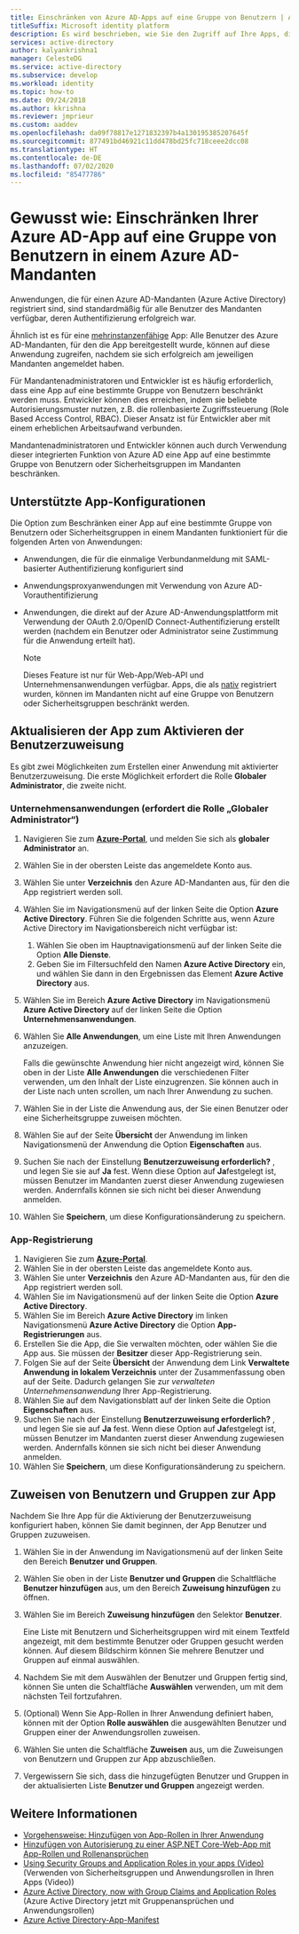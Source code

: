 ```yaml
---
title: Einschränken von Azure AD-Apps auf eine Gruppe von Benutzern | Azure
titleSuffix: Microsoft identity platform
description: Es wird beschrieben, wie Sie den Zugriff auf Ihre Apps, die für Azure AD registriert sind, auf eine Gruppe von ausgewählten Benutzern beschränken.
services: active-directory
author: kalyankrishna1
manager: CelesteDG
ms.service: active-directory
ms.subservice: develop
ms.workload: identity
ms.topic: how-to
ms.date: 09/24/2018
ms.author: kkrishna
ms.reviewer: jmprieur
ms.custom: aaddev
ms.openlocfilehash: da09f78817e1271832397b4a130195385207645f
ms.sourcegitcommit: 877491bd46921c11dd478bd25fc718ceee2dcc08
ms.translationtype: HT
ms.contentlocale: de-DE
ms.lasthandoff: 07/02/2020
ms.locfileid: "85477786"
---
```

# <a name="how-to-restrict-your-azure-ad-app-to-a-set-of-users-in-an-azure-ad-tenant"></a>Gewusst wie: Einschränken Ihrer Azure AD-App auf eine Gruppe von Benutzern in einem Azure AD-Mandanten

Anwendungen, die für einen Azure AD-Mandanten (Azure Active Directory) registriert sind, sind standardmäßig für alle Benutzer des Mandanten verfügbar, deren Authentifizierung erfolgreich war.

Ähnlich ist es für eine [mehrinstanzenfähige](howto-convert-app-to-be-multi-tenant.md) App: Alle Benutzer des Azure AD-Mandanten, für den die App bereitgestellt wurde, können auf diese Anwendung zugreifen, nachdem sie sich erfolgreich am jeweiligen Mandanten angemeldet haben.

Für Mandantenadministratoren und Entwickler ist es häufig erforderlich, dass eine App auf eine bestimmte Gruppe von Benutzern beschränkt werden muss. Entwickler können dies erreichen, indem sie beliebte Autorisierungsmuster nutzen, z.B. die rollenbasierte Zugriffssteuerung (Role Based Access Control, RBAC). Dieser Ansatz ist für Entwickler aber mit einem erheblichen Arbeitsaufwand verbunden.

Mandantenadministratoren und Entwickler können auch durch Verwendung dieser integrierten Funktion von Azure AD eine App auf eine bestimmte Gruppe von Benutzern oder Sicherheitsgruppen im Mandanten beschränken.

## <a name="supported-app-configurations"></a>Unterstützte App-Konfigurationen

Die Option zum Beschränken einer App auf eine bestimmte Gruppe von Benutzern oder Sicherheitsgruppen in einem Mandanten funktioniert für die folgenden Arten von Anwendungen:

- Anwendungen, die für die einmalige Verbundanmeldung mit SAML-basierter Authentifizierung konfiguriert sind
- Anwendungsproxyanwendungen mit Verwendung von Azure AD-Vorauthentifizierung
- Anwendungen, die direkt auf der Azure AD-Anwendungsplattform mit Verwendung der OAuth 2.0/OpenID Connect-Authentifizierung erstellt werden (nachdem ein Benutzer oder Administrator seine Zustimmung für die Anwendung erteilt hat).

     > [!NOTE]
     > Dieses Feature ist nur für Web-App/Web-API und Unternehmensanwendungen verfügbar. Apps, die als [nativ](quickstart-v1-integrate-apps-with-azure-ad.md) registriert wurden, können im Mandanten nicht auf eine Gruppe von Benutzern oder Sicherheitsgruppen beschränkt werden.

## <a name="update-the-app-to-enable-user-assignment"></a>Aktualisieren der App zum Aktivieren der Benutzerzuweisung

Es gibt zwei Möglichkeiten zum Erstellen einer Anwendung mit aktivierter Benutzerzuweisung. Die erste Möglichkeit erfordert die Rolle **Globaler Administrator**, die zweite nicht.

### <a name="enterprise-applications-requires-the-global-administrator-role"></a>Unternehmensanwendungen (erfordert die Rolle „Globaler Administrator“)

1. Navigieren Sie zum [**Azure-Portal**](https://portal.azure.com/), und melden Sie sich als **globaler Administrator** an.
1. Wählen Sie in der obersten Leiste das angemeldete Konto aus. 
1. Wählen Sie unter **Verzeichnis** den Azure AD-Mandanten aus, für den die App registriert werden soll.
1. Wählen Sie im Navigationsmenü auf der linken Seite die Option **Azure Active Directory**. Führen Sie die folgenden Schritte aus, wenn Azure Active Directory im Navigationsbereich nicht verfügbar ist:

    1. Wählen Sie oben im Hauptnavigationsmenü auf der linken Seite die Option **Alle Dienste**.
    1. Geben Sie im Filtersuchfeld den Namen **Azure Active Directory** ein, und wählen Sie dann in den Ergebnissen das Element **Azure Active Directory** aus.

1. Wählen Sie im Bereich **Azure Active Directory** im Navigationsmenü **Azure Active Directory** auf der linken Seite die Option **Unternehmensanwendungen**.
1. Wählen Sie **Alle Anwendungen**, um eine Liste mit Ihren Anwendungen anzuzeigen.

     Falls die gewünschte Anwendung hier nicht angezeigt wird, können Sie oben in der Liste **Alle Anwendungen** die verschiedenen Filter verwenden, um den Inhalt der Liste einzugrenzen. Sie können auch in der Liste nach unten scrollen, um nach Ihrer Anwendung zu suchen.

1. Wählen Sie in der Liste die Anwendung aus, der Sie einen Benutzer oder eine Sicherheitsgruppe zuweisen möchten.
1. Wählen Sie auf der Seite **Übersicht** der Anwendung im linken Navigationsmenü der Anwendung die Option **Eigenschaften** aus.
1. Suchen Sie nach der Einstellung **Benutzerzuweisung erforderlich?** , und legen Sie sie auf **Ja** fest. Wenn diese Option auf **Ja**festgelegt ist, müssen Benutzer im Mandanten zuerst dieser Anwendung zugewiesen werden. Andernfalls können sie sich nicht bei dieser Anwendung anmelden.
1. Wählen Sie **Speichern**, um diese Konfigurationsänderung zu speichern.

### <a name="app-registration"></a>App-Registrierung

1. Navigieren Sie zum [**Azure-Portal**](https://portal.azure.com/).
1. Wählen Sie in der obersten Leiste das angemeldete Konto aus. 
1. Wählen Sie unter **Verzeichnis** den Azure AD-Mandanten aus, für den die App registriert werden soll.
1. Wählen Sie im Navigationsmenü auf der linken Seite die Option **Azure Active Directory**.
1. Wählen Sie im Bereich **Azure Active Directory** im linken Navigationsmenü **Azure Active Directory** die Option **App-Registrierungen** aus.
1. Erstellen Sie die App, die Sie verwalten möchten, oder wählen Sie die App aus. Sie müssen der **Besitzer** dieser App-Registrierung sein.
1. Folgen Sie auf der Seite **Übersicht** der Anwendung dem Link **Verwaltete Anwendung in lokalem Verzeichnis** unter der Zusammenfassung oben auf der Seite. Dadurch gelangen Sie zur _verwalteten Unternehmensanwendung_ Ihrer App-Registrierung.
1. Wählen Sie auf dem Navigationsblatt auf der linken Seite die Option **Eigenschaften** aus.
1. Suchen Sie nach der Einstellung **Benutzerzuweisung erforderlich?** , und legen Sie sie auf **Ja** fest. Wenn diese Option auf **Ja**festgelegt ist, müssen Benutzer im Mandanten zuerst dieser Anwendung zugewiesen werden. Andernfalls können sie sich nicht bei dieser Anwendung anmelden.
1. Wählen Sie **Speichern**, um diese Konfigurationsänderung zu speichern.

## <a name="assign-users-and-groups-to-the-app"></a>Zuweisen von Benutzern und Gruppen zur App

Nachdem Sie Ihre App für die Aktivierung der Benutzerzuweisung konfiguriert haben, können Sie damit beginnen, der App Benutzer und Gruppen zuzuweisen.

1. Wählen Sie in der Anwendung im Navigationsmenü auf der linken Seite den Bereich **Benutzer und Gruppen**.
1. Wählen Sie oben in der Liste **Benutzer und Gruppen** die Schaltfläche **Benutzer hinzufügen** aus, um den Bereich **Zuweisung hinzufügen** zu öffnen.
1. Wählen Sie im Bereich **Zuweisung hinzufügen** den Selektor **Benutzer**. 

     Eine Liste mit Benutzern und Sicherheitsgruppen wird mit einem Textfeld angezeigt, mit dem bestimmte Benutzer oder Gruppen gesucht werden können. Auf diesem Bildschirm können Sie mehrere Benutzer und Gruppen auf einmal auswählen.

1. Nachdem Sie mit dem Auswählen der Benutzer und Gruppen fertig sind, können Sie unten die Schaltfläche **Auswählen** verwenden, um mit dem nächsten Teil fortzufahren.
1. (Optional) Wenn Sie App-Rollen in Ihrer Anwendung definiert haben, können mit der Option **Rolle auswählen** die ausgewählten Benutzer und Gruppen einer der Anwendungsrollen zuweisen. 
1. Wählen Sie unten die Schaltfläche **Zuweisen** aus, um die Zuweisungen von Benutzern und Gruppen zur App abzuschließen. 
1. Vergewissern Sie sich, dass die hinzugefügten Benutzer und Gruppen in der aktualisierten Liste **Benutzer und Gruppen** angezeigt werden.

## <a name="more-information"></a>Weitere Informationen

- [Vorgehensweise: Hinzufügen von App-Rollen in Ihrer Anwendung](https://docs.microsoft.com/azure/active-directory/develop/howto-add-app-roles-in-azure-ad-apps)
- [Hinzufügen von Autorisierung zu einer ASP.NET Core-Web-App mit App-Rollen und Rollenansprüchen](https://github.com/Azure-Samples/active-directory-aspnetcore-webapp-openidconnect-v2/tree/master/5-WebApp-AuthZ/5-1-Roles)
- [Using Security Groups and Application Roles in your apps (Video)](https://www.youtube.com/watch?v=V8VUPixLSiM) (Verwenden von Sicherheitsgruppen und Anwendungsrollen in Ihren Apps (Video))
- [Azure Active Directory, now with Group Claims and Application Roles](https://techcommunity.microsoft.com/t5/Azure-Active-Directory-Identity/Azure-Active-Directory-now-with-Group-Claims-and-Application/ba-p/243862) (Azure Active Directory jetzt mit Gruppenansprüchen und Anwendungsrollen)
- [Azure Active Directory-App-Manifest](https://docs.microsoft.com/azure/active-directory/develop/reference-app-manifest)